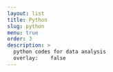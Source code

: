 ```yaml
---
layout: list
title: Python
slug: python
menu: true
order: 3
description: >
  python codes for data analysis
  overlay:    false
---
```

